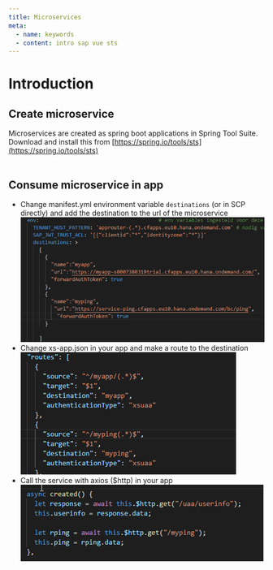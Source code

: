 ```yaml
---
title: Microservices
meta:
  - name: keywords
  - content: intro sap vue sts
---
```


# Introduction



## Create microservice 
Microservices are created as spring boot applications in Spring Tool Suite. Download and install this from [https://spring.io/tools/sts](https://spring.io/tools/sts)<br>
<br>
## Consume microservice in app

* Change manifest.yml environment variable `destinations` (or in SCP directly) and add the destination to the url of the microservice<br>
![localhostx green](./images/manifest.png)
* Change xs-app.json in your app and make a route to the destination<br>
![localhost5 green](./images/xsapp.png)
* Call the service with axios ($http) in your app<br>
![localhost6 green](./images/axios.png)





